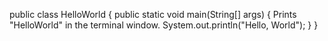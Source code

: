 public class HelloWorld {
   public static void main(String[] args) {
    Prints "HelloWorld" in the terminal window.
      System.out.println("Hello, World");
   }
}
